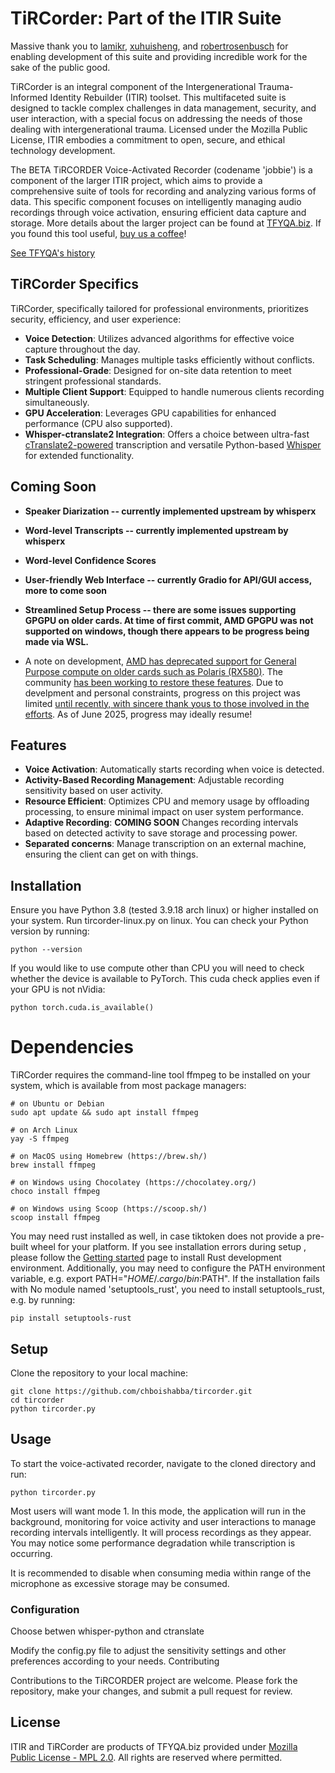 # TiRCorder: Part of the ITIR Suite


Massive thank you to [lamikr](https://github.com/lamikr/rocm_sdk_builder), [xuhuisheng](https://github.com/xuhuisheng/rocm-gfx803), and [robertrosenbusch](https://github.com/robertrosenbusch/gfx803_rocm) for enabling development of this suite and providing incredible work for the sake of the public good.

TiRCorder is an integral component of the Intergenerational Trauma-Informed Identity Rebuilder (ITIR) toolset. This multifaceted suite is designed to tackle complex challenges in data management, security, and user interaction, with a special focus on addressing the needs of those dealing with intergenerational trauma. Licensed under the Mozilla Public License, ITIR embodies a commitment to open, secure, and ethical technology development.


The BETA TiRCORDER Voice-Activated Recorder (codename 'jobbie') is a component of the larger ITIR project, which aims to provide a comprehensive suite of tools for recording and analyzing various forms of data. This specific component focuses on intelligently managing audio recordings through voice activation, ensuring efficient data capture and storage. More details about the larger project can be found at [TFYQA.biz](https://TFYQA.biz). If you found this tool useful, [buy us a coffee](https://www.paypal.com/paypalme/JohnABrown)!

[See TFYQA's history](https://web.archive.org/web/20070831084954/http://www.tfyqa.biz/)

## TiRCorder Specifics

TiRCorder, specifically tailored for professional environments, prioritizes security, efficiency, and user experience:

- **Voice Detection**: Utilizes advanced algorithms for effective voice capture throughout the day.
- **Task Scheduling**: Manages multiple tasks efficiently without conflicts.
- **Professional-Grade**: Designed for on-site data retention to meet stringent professional standards.
- **Multiple Client Support**: Equipped to handle numerous clients recording simultaneously.
- **GPU Acceleration**: Leverages GPU capabilities for enhanced performance (CPU also supported).
- **Whisper-ctranslate2 Integration**: Offers a choice between ultra-fast [cTranslate2-powered](https://github.com/Softcatala/whisper-ctranslate2) transcription and versatile Python-based [Whisper](https://github.com/openai/whisper)	 for extended functionality.

## Coming Soon

- **Speaker Diarization -- currently implemented upstream by whisperx**
- **Word-level Transcripts -- currently implemented upstream by whisperx**
- **Word-level Confidence Scores**
- **User-friendly Web Interface --  currently Gradio for API/GUI access, more to come soon**
- **Streamlined Setup Process -- there are some issues supporting GPGPU on older cards. At time of first commit, AMD GPGPU was not supported on windows, though there appears to be progress being made via WSL.**

- A note on development, [AMD has deprecated support for General Purpose compute on older cards such as Polaris (RX580)](https://github.com/lamikr/rocm_sdk_builder/issues/173#issuecomment-2555741882). The community [has been working to restore these features](https://github.com/xuhuisheng/rocm-gfx803). Due to develpment and personal constraints, progress on this project was limited [until recently, with sincere thank yous to those involved in the efforts](https://github.com/robertrosenbusch/gfx803_rocm). As of June 2025, progress may ideally resume!

## Features

- **Voice Activation**: Automatically starts recording when voice is detected.
- **Activity-Based Recording Management**: Adjustable recording sensitivity based on user activity.
- **Resource Efficient**: Optimizes CPU and memory usage by offloading processing, to ensure minimal impact on user system performance.
- **Adaptive Recording**: **COMING SOON** Changes recording intervals based on detected activity to save storage and processing power.
- **Separated concerns**: Manage transcription on an external machine, ensuring the client can get on with things. 


## Installation

Ensure you have Python 3.8 (tested 3.9.18 arch linux) or higher installed on your system. Run tircorder-linux.py on linux. You can check your Python version by running:


```
python --version
```

If you would like to use compute other than CPU you will need to check whether the device is available to PyTorch. This cuda check applies even if your GPU is not nVidia:

```
python torch.cuda.is_available()
```
# Dependencies

TiRCorder requires the command-line tool ffmpeg to be installed on your system, which is available from most package managers:
```
# on Ubuntu or Debian
sudo apt update && sudo apt install ffmpeg

# on Arch Linux
yay -S ffmpeg

# on MacOS using Homebrew (https://brew.sh/)
brew install ffmpeg

# on Windows using Chocolatey (https://chocolatey.org/)
choco install ffmpeg

# on Windows using Scoop (https://scoop.sh/)
scoop install ffmpeg
```
You may need rust installed as well, in case tiktoken does not provide a pre-built wheel for your platform. If you see installation errors during setup	, please follow the [Getting started](https://www.rust-lang.org/learn/get-started) page to install Rust development environment. Additionally, you may need to configure the PATH environment variable, e.g. export PATH="$HOME/.cargo/bin:$PATH". If the installation fails with No module named 'setuptools_rust', you need to install setuptools_rust, e.g. by running:
```
pip install setuptools-rust
```

## Setup

Clone the repository to your local machine:

```
git clone https://github.com/chboishabba/tircorder.git
cd tircorder
python tircorder.py
```


## Usage

To start the voice-activated recorder, navigate to the cloned directory and run:

```
python tircorder.py
```


Most users will want mode 1. In this mode, the application will run in the background, monitoring for voice activity and user interactions to manage recording intervals intelligently. It will process recordings as they appear. You may notice some performance degradation while transcription is occurring.

It is recommended to disable when consuming media within range of the microphone as excessive storage may be consumed.

### Configuration
Choose betwen whisper-python and ctranslate


Modify the config.py file to adjust the sensitivity settings and other preferences according to your needs.
Contributing

Contributions to the TiRCORDER project are welcome. Please fork the repository, make your changes, and submit a pull request for review.
## License

ITIR and TiRCorder are products of TFYQA.biz provided under [Mozilla Public License - MPL 2.0](https://www.mozilla.org/en-US/MPL/). 
All rights are reserved where permitted.


